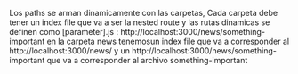 

Los paths se arman dinamicamente con las carpetas,
Cada carpeta debe tener un index file que va a ser la nested route y las rutas dinamicas se definen como [parameter].js :
http://localhost:3000/news/something-important
en la carpeta news tenemosun index file que va a corresponder al http://localhost:3000/news/
y un http://localhost:3000/news/something-important que va a corresponder al archivo something-important
